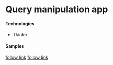 # Query manipulation app
#### Technologies

<ul>
  <li>Tkinter</li>
</ul>

#### Samples

[follow link](https://drive.google.com/file/d/1074DLVC9UzdtlzqArtC5zm6hV5aeKmnH/view?usp=sharing)
[follow link](https://drive.google.com/file/d/1LMer-JZDm-Inrvm74Pi4SoPhSlM36Hon/view?usp=sharing)
